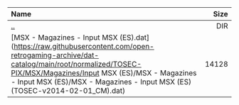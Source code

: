 |Name|Size|
|:---|---:|
|[..](../index.html)|DIR|
|[MSX - Magazines - Input MSX (ES).dat](https://raw.githubusercontent.com/open-retrogaming-archive/dat-catalog/main/root/normalized/TOSEC-PIX/MSX/Magazines/Input MSX (ES)/MSX - Magazines - Input MSX (ES)/MSX - Magazines - Input MSX (ES) (TOSEC-v2014-02-01_CM).dat)|14128|
